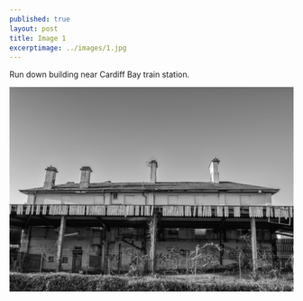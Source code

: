```yaml
---
published: true
layout: post
title: Image 1
excerptimage: ../images/1.jpg
---
```


Run down building near Cardiff Bay train station. 

![Image 1/365](../images/1.jpg)